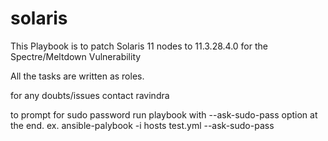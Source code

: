# solaris 

This Playbook is to patch Solaris 11 nodes to 11.3.28.4.0 for the Spectre/Meltdown Vulnerability 

All the tasks are written as roles.

for any doubts/issues contact ravindra

to prompt for sudo password 
run playbook with --ask-sudo-pass option at the end.
ex. ansible-palybook -i hosts test.yml --ask-sudo-pass


